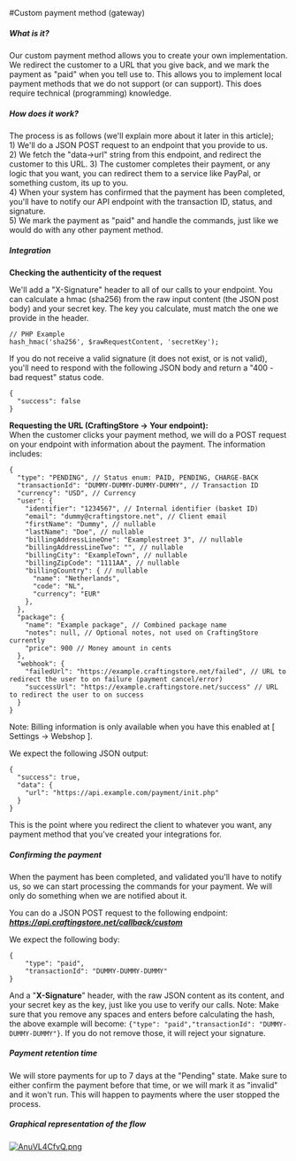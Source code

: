 #Custom payment method (gateway)

##### What is it?

Our custom payment method allows you to create your own implementation. We redirect the customer to a URL that you give back, and we mark the payment as "paid" when you tell use to. This allows you to implement local payment methods that we do not support (or can support). This does require technical (programming) knowledge.

##### How does it work?

The process is as follows (we'll explain more about it later in this article);  
1\) We'll do a JSON POST request to an endpoint that you provide to us.   
2\) We fetch the "data-&gt;url" string from this endpoint, and redirect the customer to this URL. 
3\) The customer completes their payment, or any logic that you want, you can redirect them to a service like PayPal, or something custom, its up to you.  
4\) When your system has confirmed that the payment has been completed, you'll have to notify our API endpoint with the transaction ID, status, and signature.   
5\) We mark the payment as "paid" and handle the commands, just like we would do with any other payment method.

##### Integration

**Checking the authenticity of the request**

We'll add a "X-Signature" header to all of our calls to your endpoint. You can calculate a hmac (sha256) from the raw input content (the JSON post body) and your secret key. The key you calculate, must match the one we provide in the header.

```
// PHP Example
hash_hmac('sha256', $rawRequestContent, 'secretKey');
```

If you do not receive a valid signature (it does not exist, or is not valid), you'll need to respond with the following JSON body and return a "400 - bad request" status code.

```
{
  "success": false
}
```

**Requesting the URL (CraftingStore -&gt; Your endpoint):**  
When the customer clicks your payment method, we will do a POST request on your endpoint with information about the payment. The information includes:

```
{
  "type": "PENDING", // Status enum: PAID, PENDING, CHARGE-BACK
  "transactionId": "DUMMY-DUMMY-DUMMY-DUMMY", // Transaction ID
  "currency": "USD", // Currency
  "user": {
    "identifier": "1234567", // Internal identifier (basket ID)
    "email": "dummy@craftingstore.net", // Client email
    "firstName": "Dummy", // nullable
    "lastName": "Doe", // nullable
    "billingAddressLineOne": "Examplestreet 3", // nullable
    "billingAddressLineTwo": "", // nullable
    "billingCity": "ExampleTown", // nullable
    "billingZipCode": "1111AA", // nullable
    "billingCountry": { // nullable
      "name": "Netherlands",
      "code": "NL",
      "currency": "EUR"
    },
  },
  "package": {
    "name": "Example package", // Combined package name
    "notes": null, // Optional notes, not used on CraftingStore currently
    "price": 900 // Money amount in cents
  },
  "webhook": {
    "failedUrl": "https://example.craftingstore.net/failed", // URL to redirect the user to on failure (payment cancel/error)
    "successUrl": "https://example.craftingstore.net/success" // URL to redirect the user to on success
  }
}
```
Note: Billing information is only available when you have this enabled at [ Settings -> Webshop ]. 

We expect the following JSON output:

```
{
  "success": true,
  "data": {
    "url": "https://api.example.com/payment/init.php"
  }
}
```

This is the point where you redirect the client to whatever you want, any payment method that you've created your integrations for.

##### Confirming the payment

When the payment has been completed, and validated you'll have to notify us, so we can start processing the commands for your payment. We will only do something when we are notified about it.

You can do a JSON POST request to the following endpoint: ***https://api.craftingstore.net/callback/custom***

We expect the following body:

```
{
    "type": "paid",
    "transactionId": "DUMMY-DUMMY-DUMMY"
}
```

And a "**X-Signature**" header, with the raw JSON content as its content, and your secret key as the key, just like you use to verify our calls.
Note: Make sure that you remove any spaces and enters before calculating the hash, the above example will become: `{"type": "paid","transactionId": "DUMMY-DUMMY-DUMMY"}`. If you do not remove those, it will reject your signature.

##### Payment retention time

We will store payments for up to 7 days at the "Pending" state. Make sure to either confirm the payment before that time, or we will mark it as "invalid" and it won't run. This will happen to payments where the user stopped the process.

##### Graphical representation of the flow

[![AnuVL4CfvQ.png](/img/payment-gateways/custom-payment-method-gateway/f5tute2zfp.png)](/img/payment-gateways/custom-payment-method-gateway/hyngw0kz4m.png)

